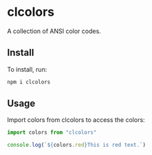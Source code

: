 # clcolors
A collection of ANSI color codes.

## Install

To install, run:
```bash
npm i clcolors
```

## Usage

Import colors from clcolors to access the colors:

```js
import colors from "clcolors"

console.log(`${colors.red}This is red text.`)
```
